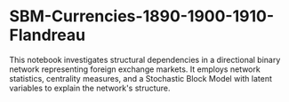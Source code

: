 # SBM-Currencies-1890-1900-1910-Flandreau
This notebook investigates structural dependencies in a directional binary network representing foreign exchange markets. It employs network statistics, centrality measures, and a Stochastic Block Model with latent variables to explain the network's structure.
